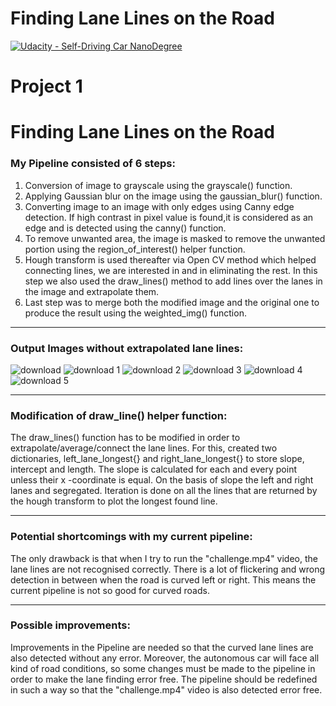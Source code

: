 # **Finding Lane Lines on the Road** 
[![Udacity - Self-Driving Car NanoDegree](https://s3.amazonaws.com/udacity-sdc/github/shield-carnd.svg)](http://www.udacity.com/drive)

# Project 1

# Finding Lane Lines on the Road

### My Pipeline consisted of 6 steps:

1. Conversion of image to grayscale using the grayscale() function.
2. Applying Gaussian blur on the image using the gaussian_blur() function.
3. Converting image to an image with only edges using Canny edge detection. If high contrast in pixel value is found,it is considered as an edge and is detected using the canny() function.
4. To remove unwanted area, the image is masked to remove the unwanted portion using the region_of_interest() helper function.
5. Hough transform is used thereafter via Open CV method which helped connecting lines, we are interested in and in eliminating the rest. In this step we also used the draw_lines() method to add lines over the lanes in the image and extrapolate them.
6. Last step was to merge both the modified image and the original one to produce the result using the weighted_img() function.

---

### Output Images without extrapolated lane lines:

![download](https://user-images.githubusercontent.com/34116562/48964910-47b7c380-efd8-11e8-9235-4469667cdd3f.png)
![download 1](https://user-images.githubusercontent.com/34116562/48964911-49818700-efd8-11e8-9992-82061b6b9cd7.png)
![download 2](https://user-images.githubusercontent.com/34116562/48964912-4be3e100-efd8-11e8-973c-53c74c083a08.png)
![download 3](https://user-images.githubusercontent.com/34116562/48964913-4be3e100-efd8-11e8-8630-e1d1148d59b5.png)
![download 4](https://user-images.githubusercontent.com/34116562/48964915-4e463b00-efd8-11e8-81e1-17f511c3d629.png)
![download 5](https://user-images.githubusercontent.com/34116562/48964925-ab41f100-efd8-11e8-8ff9-7ae8b62bff22.png)

---

### Modification of draw_line() helper function:

The draw_lines() function has to be modified in order to extrapolate/average/connect the lane lines. For this, created two dictionaries, left_lane_longest{} and right_lane_longest{} to store slope, intercept and length. The slope is calculated for each and every point unless their x -coordinate is equal. On the basis of slope the left and right lanes and segregated. Iteration is done on all the lines that are returned by the hough transform to plot the longest found line.

---

### Potential shortcomings with my current pipeline:

The only drawback is that when I try to run the "challenge.mp4" video, the lane lines are not recognised correctly. There is a lot of flickering and wrong detection in between when the road is curved left or right. This means the current pipeline is not so good for curved roads.

---

### Possible improvements:

Improvements in the Pipeline are needed so that the curved lane lines are also detected without any error. Moreover, the autonomous car will face all kind of road conditions, so some changes must be made to the pipeline in order to make the lane finding error free. The pipeline should be redefined in such a way so that the "challenge.mp4" video is also detected error free.
